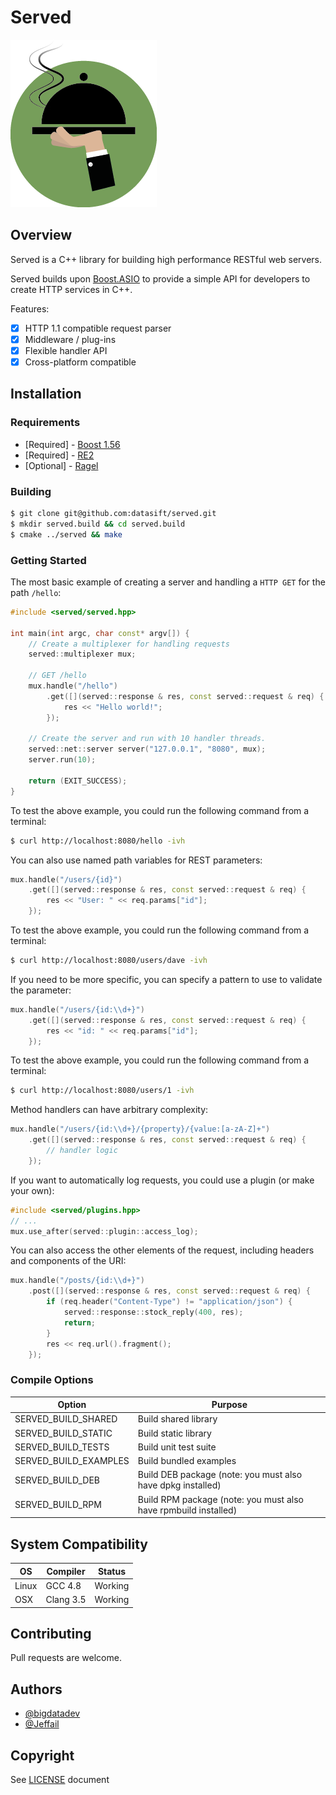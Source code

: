 Served
======

![Served Logo](served-logo.png)

## Overview

Served is a C++ library for building high performance RESTful web servers.

Served builds upon [Boost.ASIO](http://www.boost.org/) to provide a simple API for developers to create HTTP services in C++.

Features:
* [x] HTTP 1.1 compatible request parser
* [x] Middleware / plug-ins
* [x] Flexible handler API
* [x] Cross-platform compatible

## Installation

### Requirements

* [Required] - [Boost 1.56](http://www.boost.org/)
* [Required] - [RE2](http://code.google.com/p/re2/)
* [Optional] - [Ragel](http://www.complang.org/ragel/)

### Building

```bash
$ git clone git@github.com:datasift/served.git
$ mkdir served.build && cd served.build
$ cmake ../served && make
```

### Getting Started

The most basic example of creating a server and handling a `HTTP GET` for the path `/hello`:
```cpp
#include <served/served.hpp>

int main(int argc, char const* argv[]) {
	// Create a multiplexer for handling requests
	served::multiplexer mux;

	// GET /hello
	mux.handle("/hello")
		.get([](served::response & res, const served::request & req) {
			res << "Hello world!";
		});

	// Create the server and run with 10 handler threads.
	served::net::server server("127.0.0.1", "8080", mux);
	server.run(10);

	return (EXIT_SUCCESS);
}
```

To test the above example, you could run the following command from a terminal:
```bash
$ curl http://localhost:8080/hello -ivh
```

You can also use named path variables for REST parameters:
```cpp
mux.handle("/users/{id}")
	.get([](served::response & res, const served::request & req) {
		res << "User: " << req.params["id"];
	});
```

To test the above example, you could run the following command from a terminal:
```bash
$ curl http://localhost:8080/users/dave -ivh
```

If you need to be more specific, you can specify a pattern to use to validate
the parameter:
```cpp
mux.handle("/users/{id:\\d+}")
	.get([](served::response & res, const served::request & req) {
		res << "id: " << req.params["id"];
	});
```

To test the above example, you could run the following command from a terminal:
```bash
$ curl http://localhost:8080/users/1 -ivh
```

Method handlers can have arbitrary complexity:
```cpp
mux.handle("/users/{id:\\d+}/{property}/{value:[a-zA-Z]+")
	.get([](served::response & res, const served::request & req) {
		// handler logic
	});
```

If you want to automatically log requests, you could use a plugin (or make your
own):
```cpp
#include <served/plugins.hpp>
// ...
mux.use_after(served::plugin::access_log);
```

You can also access the other elements of the request, including headers and
components of the URI:
```cpp
mux.handle("/posts/{id:\\d+}")
	.post([](served::response & res, const served::request & req) {
		if (req.header("Content-Type") != "application/json") {
			served::response::stock_reply(400, res);
			return;
		}
		res << req.url().fragment();
	});
```

### Compile Options

Option                 | Purpose
---------------------- | -----------------------------------
SERVED_BUILD_SHARED    | Build shared library
SERVED_BUILD_STATIC    | Build static library
SERVED_BUILD_TESTS     | Build unit test suite
SERVED_BUILD_EXAMPLES  | Build bundled examples
SERVED_BUILD_DEB       | Build DEB package (note: you must also have dpkg installed)
SERVED_BUILD_RPM       | Build RPM package (note: you must also have rpmbuild installed)

## System Compatibility

OS           | Compiler      | Status
------------ | ------------- | -------------
Linux        | GCC 4.8       | Working
OSX          | Clang 3.5     | Working

## Contributing

Pull requests are welcome.

## Authors

* [@bigdatadev](https://github.com/bigdatadev)
* [@Jeffail](https://github.com/Jeffail)

## Copyright

See [LICENSE](LICENSE) document
